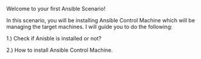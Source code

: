 Welcome to your first Ansible Scenario! 

In this scenario, you will be installing Ansible Control Machine which will be managing the target machines. I will guide you to do the following:

1.) Check if Anisble is installed or not?

2.) How to install Ansible Control Machine.